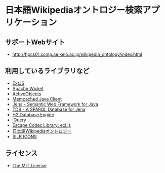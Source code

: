 日本語Wikipediaオントロジー検索アプリケーション
=========================

## サポートWebサイト
* <http://hpcs01.comp.ae.keio.ac.jp/wikipedia_ontology/index.html>

## 利用しているライブラリなど
* [ExtJS](http://www.extjs.com/)
* [Apache Wicket](http://wicket.apache.org/)
* [ActiveObjects](https://activeobjects.dev.java.net/)
* [Memcached Java Client](http://github.com/gwhalin/Memcached-Java-Client)
* [Jena - Semantic Web Framework for Java](http://jena.sourceforge.net/)
* [TDB - A SPARQL Database for Jena](http://openjena.org/TDB/) 
* [H2 Database Engine](http://www.h2database.com/html/main.html) 
* [jQuery](http://jquery.com/)
* [Escape Codec Library: ecl.js](http://nurucom-archives.hp.infoseek.co.jp/digital/escape-codec-library.html)
* [日本語Wikipediaオントロジー](http://sourceforge.jp/projects/wikipedia-ont/)
* [SILK ICONS](http://www.famfamfam.com/lab/icons/silk/) 

## ライセンス
* [The MIT License](http://opensource.org/licenses/mit-license.php)
